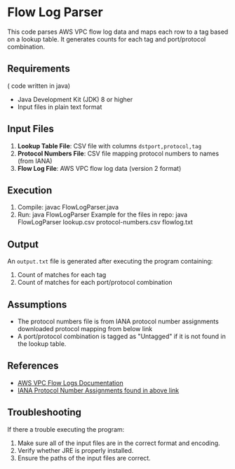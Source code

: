 # Flow Log Parser

This code parses AWS VPC flow log data and maps each row to a tag based on a lookup table. It generates counts for each tag and port/protocol combination.


## Requirements
( code written in java)
- Java Development Kit (JDK) 8 or higher 
- Input files in plain text format

## Input Files

1. **Lookup Table File**: CSV file with columns `dstport,protocol,tag`
2. **Protocol Numbers File**: CSV file mapping protocol numbers to names (from IANA)
3. **Flow Log File**: AWS VPC flow log data (version 2 format)

## Execution

1. Compile: javac FlowLogParser.java
2. Run: java FlowLogParser <lookup-table-file> <protocol-numbers-file> <flow-log-file>
Example for the files in repo: java FlowLogParser lookup.csv protocol-numbers.csv flowlog.txt


## Output
An `output.txt` file is generated after executing the program containing:

1. Count of matches for each tag
2. Count of matches for each port/protocol combination

## Assumptions

- The protocol numbers file is from IANA protocol number assignments downloaded protocol mapping from below link
- A port/protocol combination is tagged as "Untagged" if it is not found in the lookup table.

## References

- [AWS VPC Flow Logs Documentation](https://docs.aws.amazon.com/vpc/latest/userguide/flow-log-records.html)
- [IANA Protocol Number Assignments found in above link](http://www.iana.org/assignments/protocol-numbers/protocol-numbers.xhtml)

## Troubleshooting

If there a trouble executing the program:
1. Make sure all of the input files are in the correct format and encoding.
2. Verify whether JRE is properly installed.
3. Ensure the paths of the input files are correct.
